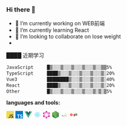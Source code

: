 ### Hi there 👋

- 🔭 I’m currently working on WEB前端
- 🌱 I’m currently learning React 
- 👯 I’m looking to collaborate on lose weight
- 
████ 近期学习
```text
JavaScript     █▒░░░▒░░░▒░░░▒░░░▒░░▒▒5%
TypeScript     ████▒░░░▒░░░▒░░░▒░░░▒░20%
Vue3           ████████▒░░░▒░░░▒░░░▒░40%
React          ████▒░░░▒░░░▒░░░▒░░░▒░20%
Other          █▒░░░▒░░░▒░░░▒░░░▒░▒░▒5%
```

**languages and tools:**  

<code><img height="20" src="https://raw.githubusercontent.com/github/explore/80688e429a7d4ef2fca1e82350fe8e3517d3494d/topics/javascript/javascript.png"></code>
<code><img height="20" src="https://raw.githubusercontent.com/github/explore/80688e429a7d4ef2fca1e82350fe8e3517d3494d/topics/typescript/typescript.png"></code>
<code><img height="20" src="https://raw.githubusercontent.com/github/explore/80688e429a7d4ef2fca1e82350fe8e3517d3494d/topics/vue/vue.png"></code>
<code><img height="20" src="https://raw.githubusercontent.com/github/explore/80688e429a7d4ef2fca1e82350fe8e3517d3494d/topics/react/react.png"></code>
<code><img height="20" src="https://raw.githubusercontent.com/github/explore/5c058a388828bb5fde0bcafd4bc867b5bb3f26f3/topics/graphql/graphql.png"></code>
<code><img height="20" src="https://raw.githubusercontent.com/github/explore/80688e429a7d4ef2fca1e82350fe8e3517d3494d/topics/nodejs/nodejs.png"></code>
<code><img height="20" src="https://raw.githubusercontent.com/github/explore/80688e429a7d4ef2fca1e82350fe8e3517d3494d/topics/mysql/mysql.png"></code>
<code><img height="20" src="https://raw.githubusercontent.com/github/explore/80688e429a7d4ef2fca1e82350fe8e3517d3494d/topics/git/git.png"></code>
